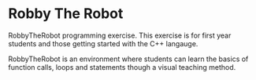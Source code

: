 # Robby The Robot
RobbyTheRobot programming exercise. This exercise is for first year students and those getting started with the C++ langauge.

RobbyTheRobot is an environment where students can learn the basics of function calls, loops and statements though a visual teaching method.
